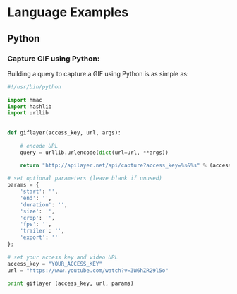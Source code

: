 # Language Examples

## Python

### Capture GIF using Python:

Building a query to capture a GIF using Python is as simple as:

```python
#!/usr/bin/python
 
import hmac
import hashlib
import urllib
 
 
def giflayer(access_key, url, args):
    
    # encode URL
    query = urllib.urlencode(dict(url=url, **args))
 
    return "http://apilayer.net/api/capture?access_key=%s&%s" % (access_key, query)

# set optional parameters (leave blank if unused)
params = {
    'start': '',
    'end': '',
    'duration': '',
    'size': '',
    'crop': '',
    'fps': '',
    'trailer': '',
    'export': ''
};
 
# set your access key and video URL 
access_key = "YOUR_ACCESS_KEY"
url = "https://www.youtube.com/watch?v=3W6hZR29l5o"
 
print giflayer (access_key, url, params)  
```
